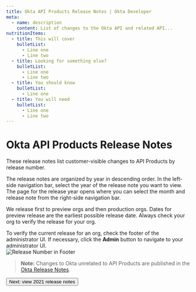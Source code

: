 ```yaml
---
title: Okta API Products Release Notes | Okta Developer
meta:
  - name: description
    content: List of changes to the Okta API and related API...
nutritionItems:
  - title: This will cover
    bulletList:
      - Line one
      - Line two
  - title: Looking for something else?
    bulletList:
      - Line one
      - Line two
  - title: You should know
    bulletList:
      - Line one
  - title: You will need
    bulletList:
      - Line one
      - Line two
---
```


# Okta API Products Release Notes

These release notes list customer-visible changes to API Products by release number.

The release notes are organized by year in descending order. In the left-side navigation bar, select the year of the release note you want to view. The page for the release year opens where you can select the month and release note from the right-side navigation bar.

We release first to preview orgs and then production orgs. Dates for preview release are the earliest possible release date. Always check your org to verify the release for your org.

To verify the current release for an org, check the footer of the administrator UI. If necessary, click the **Admin** button to navigate to your administrator UI.<br>
![Release Number in Footer](/img/release_notes/version_footer.png)

> **Note:** Changes to Okta unrelated to API Products are published in the [Okta Release Notes](https://help.okta.com/en/prod/okta_help_CSH.htm#ext_okta_relnotes).

<div class="next-section">
  <RouterLink to='/docs/release-notes/2021'>
    <button class="button is-button-cerise is-button-small">
      <span>Next: view 2021 release notes</span>
    </button>
  </RouterLink>
</div>

<NutritionFacts></NutritionFacts>
